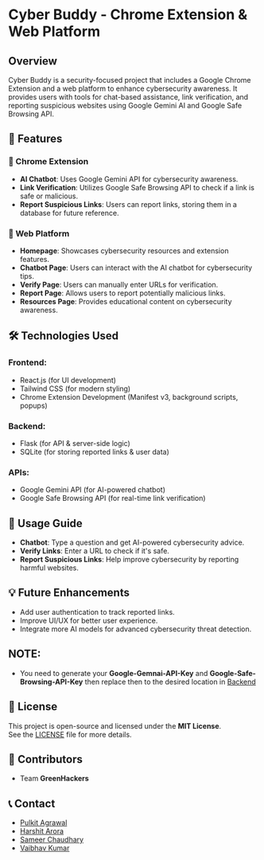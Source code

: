 # Cyber Buddy - Chrome Extension & Web Platform

## Overview
Cyber Buddy is a security-focused project that includes a Google Chrome Extension and a web platform to enhance cybersecurity awareness. It provides users with tools for chat-based assistance, link verification, and reporting suspicious websites using Google Gemini AI and Google Safe Browsing API.

## 🚀 Features

### 🔹 Chrome Extension
- **AI Chatbot**: Uses Google Gemini API for cybersecurity awareness.
- **Link Verification**: Utilizes Google Safe Browsing API to check if a link is safe or malicious.
- **Report Suspicious Links**: Users can report links, storing them in a database for future reference.

### 🔹 Web Platform
- **Homepage**: Showcases cybersecurity resources and extension features.
- **Chatbot Page**: Users can interact with the AI chatbot for cybersecurity tips.
- **Verify Page**: Users can manually enter URLs for verification.
- **Report Page**: Allows users to report potentially malicious links.
- **Resources Page**: Provides educational content on cybersecurity awareness.

## 🛠 Technologies Used

### Frontend:
- React.js (for UI development)
- Tailwind CSS (for modern styling)
- Chrome Extension Development (Manifest v3, background scripts, popups)

### Backend:
- Flask (for API & server-side logic)
- SQLite (for storing reported links & user data)

### APIs:
- Google Gemini API (for AI-powered chatbot)
- Google Safe Browsing API (for real-time link verification)

## 📌 Usage Guide
- **Chatbot**: Type a question and get AI-powered cybersecurity advice.
- **Verify Links**: Enter a URL to check if it's safe.
- **Report Suspicious Links**: Help improve cybersecurity by reporting harmful websites.

## 💡 Future Enhancements
- Add user authentication to track reported links.
- Improve UI/UX for better user experience.
- Integrate more AI models for advanced cybersecurity threat detection.

## NOTE:
- You need to generate your **Google-Gemnai-API-Key** and **Google-Safe-Browsing-API-Key** then replace then to the desired location in [Backend](server.py)

## 📄 License
This project is open-source and licensed under the **MIT License**.  
See the [LICENSE](LICENSE) file for more details.

## 👥 Contributors
- Team **GreenHackers**

## 📞 Contact
- [Pulkit Agrawal](https://www.linkedin.com/in/pulkitag13/)
- [Harshit Arora](https://www.linkedin.com/in/harshit10arora/)
- [Sameer Chaudhary](https://www.linkedin.com/in/sameer-chaudhary-3a341027a/)
- [Vaibhav Kumar](www.linkedin.com/in/vaibhav-kumar-87557528a)
